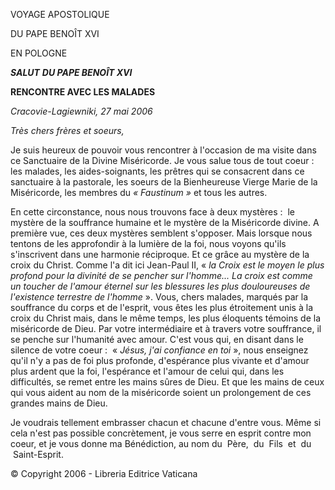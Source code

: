 VOYAGE APOSTOLIQUE

DU PAPE BENOÎT XVI

EN POLOGNE

***SALUT*** ***DU PAPE BENOÎT XVI***

**RENCONTRE AVEC LES MALADES**

*Cracovie-Lagiewniki, 27 mai 2006*

*Très chers frères et soeurs,*

Je suis heureux de pouvoir vous rencontrer à l'occasion de ma visite dans ce Sanctuaire de la Divine Miséricorde. Je vous salue tous de tout coeur :  les malades, les aides-soignants, les prêtres qui se consacrent dans ce sanctuaire à la pastorale, les soeurs de la Bienheureuse Vierge Marie de la Miséricorde, les membres du *« Faustinum »* et tous les autres.

En cette circonstance, nous nous trouvons face à deux mystères :  le mystère de la souffrance humaine et le mystère de la Miséricorde divine. A première vue, ces deux mystères semblent s'opposer. Mais lorsque nous tentons de les approfondir à la lumière de la foi, nous voyons qu'ils s'inscrivent dans une harmonie réciproque. Et ce grâce au mystère de la croix du Christ. Comme l'a dit ici Jean-Paul II, « *la Croix est le moyen le plus profond pour la divinité de se pencher sur l'homme... La croix est comme un toucher de l'amour éternel sur les blessures les plus douloureuses de l'existence terrestre de l'homme* ». Vous, chers malades, marqués par la souffrance du corps et de l'esprit, vous êtes les plus étroitement unis à la croix du Christ mais, dans le même temps, les plus éloquents témoins de la miséricorde de Dieu. Par votre intermédiaire et à travers votre souffrance, il se penche sur l'humanité avec amour. C'est vous qui, en disant dans le silence de votre coeur :  « *Jésus, j'ai confiance en toi* », nous enseignez qu'il n'y a pas de foi plus profonde, d'espérance plus vivante et d'amour plus ardent que la foi, l'espérance et l'amour de celui qui, dans les difficultés, se remet entre les mains sûres de Dieu. Et que les mains de ceux qui vous aident au nom de la miséricorde soient un prolongement de ces grandes mains de Dieu.

Je voudrais tellement embrasser chacun et chacune d'entre vous. Même si cela n'est pas possible concrètement, je vous serre en esprit contre mon coeur, et je vous donne ma Bénédiction, au nom du  Père,  du  Fils  et  du  Saint-Esprit.

© Copyright 2006 - Libreria Editrice Vaticana